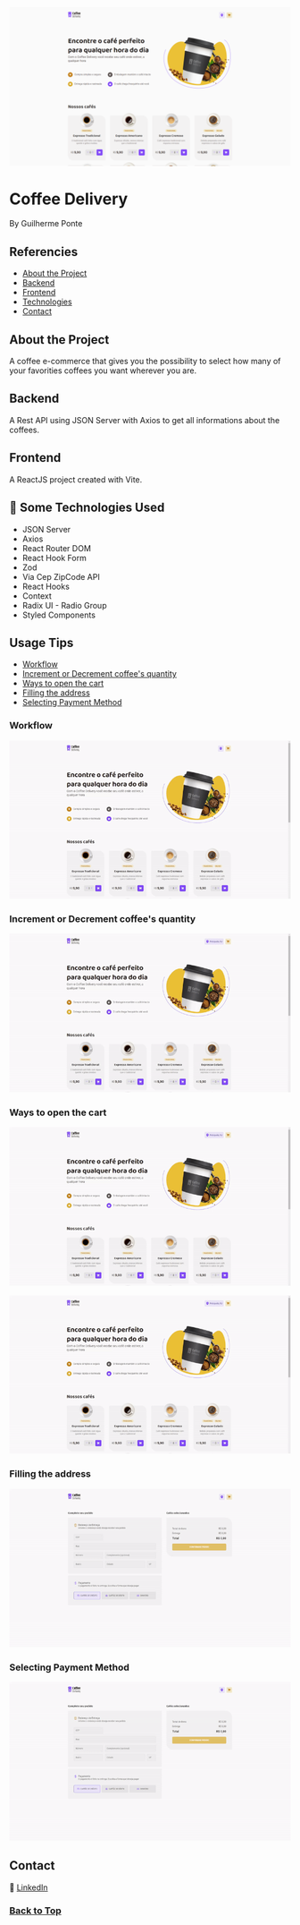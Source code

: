 
![App Screenshot](https://raw.githubusercontent.com/gponte7/coffee-delivery/master/assets/homeScreen.PNG)
# Coffee Delivery

By Guilherme Ponte




## Referencies

 - [About the Project](#about-the-project)
 - [Backend](#backend)
 - [Frontend](#frontend)
 - [Technologies](#-some-technologies-used)
 - [Contact](#contact)

## About the Project

A coffee e-commerce that gives you the possibility to select how many of your favorities coffees you want wherever you are.
## Backend

A Rest API using JSON Server with Axios to get all informations about the coffees.
## Frontend

A ReactJS project created with Vite.
## 🚀 Some Technologies Used

- JSON Server
- Axios
- React Router DOM
- React Hook Form
- Zod
- Via Cep ZipCode API
- React Hooks
- Context
- Radix UI - Radio Group
- Styled Components
## Usage Tips

- [Workflow](#workflow)
- [Increment or Decrement coffee's quantity](#increment-or-decrement-coffees-quantity)
- [Ways to open the cart](#ways-to-open-the-cart)
- [Filling the address](#filling-the-address)
- [Selecting Payment Method](#selecting-payment-method)
### Workflow

![Workflow](https://raw.githubusercontent.com/gponte7/coffee-delivery/master/assets/siteWorkflow.gif)
### Increment or Decrement coffee's quantity

![Increment or Decrement coffee's quantity](https://raw.githubusercontent.com/gponte7/coffee-delivery/master/assets/addingAndRemovingFromCart.gif)
### Ways to open the cart

![Ways to open the cart](https://raw.githubusercontent.com/gponte7/coffee-delivery/master/assets/addingAndShowingCart1.gif)

![App Screenshot](https://raw.githubusercontent.com/gponte7/coffee-delivery/master/assets/addingAndShowingCart2.gif)
### Filling the address

![Filling the address](https://raw.githubusercontent.com/gponte7/coffee-delivery/master/assets/addressFill.gif)
### Selecting Payment Method

![Selecting Payment Method](https://raw.githubusercontent.com/gponte7/coffee-delivery/master/assets/payment.gif)

## Contact

:link: [LinkedIn](https://www.linkedin.com/in/guilhermeponte7/)

### [Back to Top](#coffee-delivery)
